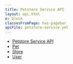 ```yaml
---
title: Petstore Service API
layout: api.html
e: block
classesFromPage: has-pagebar
apiFile: petstore-service.yml
---
```


<aside id="pagebar" class="d-xl-block collapse">
  <ul>
    <li><a href="#core-title">Petstore Service API</a></li>
    <li><a href="#operations-tag-pet">Pet</a></li>
    <li><a href="#operations-tag-store">Store</a></li>
    <li><a href="#operations-tag-user">User</a></li>
  </ul>
</aside>

<div id="swagger-ui"></div>
